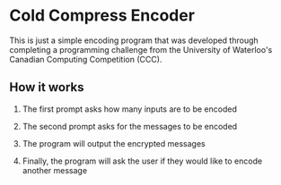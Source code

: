 # Cold Compress Encoder

This is just a simple encoding program that was developed through completing a programming challenge from the University of Waterloo's Canadian Computing Competition (CCC).

## How it works

1. The first prompt asks how many inputs are to be encoded

2. The second prompt asks for the messages to be encoded

3. The program will output the encrypted messages

4. Finally, the program will ask the user if they would like to encode another message

